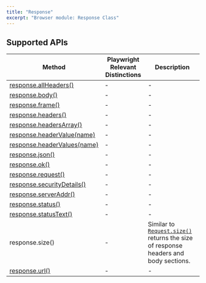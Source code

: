 ```yaml
---
title: "Response"
excerpt: "Browser module: Response Class"
---
```


<BrowserDocsWIP/>

## Supported APIs

| Method | Playwright Relevant Distinctions | Description |
| - |  - | - |
| <a href="https://playwright.dev/docs/api/class-response#response-all-headers" target="_blank" >response.allHeaders()</a> | - | - |
| <a href="https://playwright.dev/docs/api/class-response#response-body" target="_blank" >response.body()</a> | - | - |
| <a href="https://playwright.dev/docs/api/class-response#response-frame" target="_blank" >response.frame()</a> | - | - |
| <a href="https://playwright.dev/docs/api/class-response#response-headers" target="_blank" >response.headers()</a> | - | - |
| <a href="https://playwright.dev/docs/api/class-response#response-headers-array" target="_blank" >response.headersArray()</a> | - | - |
| <a href="https://playwright.dev/docs/api/class-response#response-header-value" target="_blank" >response.headerValue(name)</a> | - | - |
| <a href="https://playwright.dev/docs/api/class-response#response-header-values" target="_blank" >response.headerValues(name)</a> | - | - |
| <a href="https://playwright.dev/docs/api/class-response#response-json" target="_blank" >response.json()</a> | - | - |
| <a href="https://playwright.dev/docs/api/class-response#response-ok" target="_blank" >response.ok()</a> | - | - |
| <a href="https://playwright.dev/docs/api/class-response#response-request" target="_blank" >response.request()</a> | - | - |
| <a href="https://playwright.dev/docs/api/class-response#response-security-details" target="_blank" >response.securityDetails()</a> | - | - |
| <a href="https://playwright.dev/docs/api/class-response#response-server-addr" target="_blank" >response.serverAddr()</a> | - | - |
| <a href="https://playwright.dev/docs/api/class-response#response-status" target="_blank" >response.status()</a> | - | - |
| <a href="https://playwright.dev/docs/api/class-response#response-status-text" target="_blank" >response.statusText()</a> | - | - |
| response.size() | - | Similar to [`Request.size()`](/javascript-api/k6-experimental/browser/request/size) returns the size of response headers and body sections. |
| <a href="https://playwright.dev/docs/api/class-response#response-url" target="_blank" >response.url()</a> | - | - |
